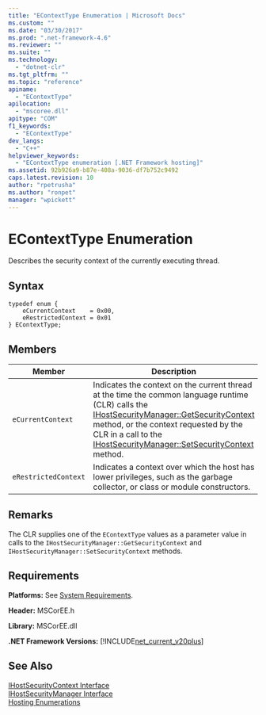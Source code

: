 ```yaml
---
title: "EContextType Enumeration | Microsoft Docs"
ms.custom: ""
ms.date: "03/30/2017"
ms.prod: ".net-framework-4.6"
ms.reviewer: ""
ms.suite: ""
ms.technology: 
  - "dotnet-clr"
ms.tgt_pltfrm: ""
ms.topic: "reference"
apiname: 
  - "EContextType"
apilocation: 
  - "mscoree.dll"
apitype: "COM"
f1_keywords: 
  - "EContextType"
dev_langs: 
  - "C++"
helpviewer_keywords: 
  - "EContextType enumeration [.NET Framework hosting]"
ms.assetid: 92b926a9-b87e-408a-9036-df7b752c9492
caps.latest.revision: 10
author: "rpetrusha"
ms.author: "ronpet"
manager: "wpickett"
---
```

# EContextType Enumeration
Describes the security context of the currently executing thread.  
  
## Syntax  
  
```  
typedef enum {  
    eCurrentContext    = 0x00,  
    eRestrictedContext = 0x01  
} EContextType;  
```  
  
## Members  
  
|Member|Description|  
|------------|-----------------|  
|`eCurrentContext`|Indicates the context on the current thread at the time the common language runtime (CLR) calls the [IHostSecurityManager::GetSecurityContext](../../../../docs/framework/unmanaged-api/hosting/ihostsecuritymanager-getsecuritycontext-method.md) method, or the context requested by the CLR in a call to the [IHostSecurityManager::SetSecurityContext](../../../../docs/framework/unmanaged-api/hosting/ihostsecuritymanager-setsecuritycontext-method.md) method.|  
|`eRestrictedContext`|Indicates a context over which the host has lower privileges, such as the garbage collector, or class or module constructors.|  
  
## Remarks  
 The CLR supplies one of the `EContextType` values as a parameter value in calls to the `IHostSecurityManager::GetSecurityContext` and `IHostSecurityManager::SetSecurityContext` methods.  
  
## Requirements  
 **Platforms:** See [System Requirements](../../../../docs/framework/getting-started/system-requirements.md).  
  
 **Header:** MSCorEE.h  
  
 **Library:** MSCorEE.dll  
  
 **.NET Framework Versions:** [!INCLUDE[net_current_v20plus](../../../../includes/net-current-v20plus-md.md)]  
  
## See Also  
 [IHostSecurityContext Interface](../../../../docs/framework/unmanaged-api/hosting/ihostsecuritycontext-interface.md)   
 [IHostSecurityManager Interface](../../../../docs/framework/unmanaged-api/hosting/ihostsecuritymanager-interface.md)   
 [Hosting Enumerations](../../../../docs/framework/unmanaged-api/hosting/hosting-enumerations.md)